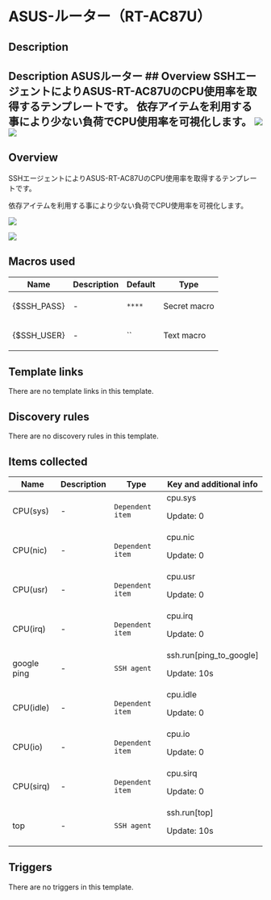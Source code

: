 # ASUS-ルーター（RT-AC87U）

## Description

## Description ASUSルーター ## Overview SSHエージェントによりASUS-RT-AC87UのCPU使用率を取得するテンプレートです。 依存アイテムを利用する事により少ない負荷でCPU使用率を可視化します。 ![](https://qiita-image-store.s3.ap-northeast-1.amazonaws.com/0/102020/e9df31db-0a99-79b5-3540-683dd017bc66.png) ![](https://qiita-image-store.s3.ap-northeast-1.amazonaws.com/0/102020/7088100c-ea7d-774c-0e59-f4d6a7713971.png) 

## Overview

SSHエージェントによりASUS-RT-AC87UのCPU使用率を取得するテンプレートです。


依存アイテムを利用する事により少ない負荷でCPU使用率を可視化します。


![](https://qiita-image-store.s3.ap-northeast-1.amazonaws.com/0/102020/e9df31db-0a99-79b5-3540-683dd017bc66.png)


![](https://qiita-image-store.s3.ap-northeast-1.amazonaws.com/0/102020/7088100c-ea7d-774c-0e59-f4d6a7713971.png)



## Macros used

|Name|Description|Default|Type|
|----|-----------|-------|----|
|{$SSH_PASS}|<p>-</p>|`****`|Secret macro|
|{$SSH_USER}|<p>-</p>|``|Text macro|
## Template links

There are no template links in this template.

## Discovery rules

There are no discovery rules in this template.

## Items collected

|Name|Description|Type|Key and additional info|
|----|-----------|----|----|
|CPU(sys)|<p>-</p>|`Dependent item`|cpu.sys<p>Update: 0</p>|
|CPU(nic)|<p>-</p>|`Dependent item`|cpu.nic<p>Update: 0</p>|
|CPU(usr)|<p>-</p>|`Dependent item`|cpu.usr<p>Update: 0</p>|
|CPU(irq)|<p>-</p>|`Dependent item`|cpu.irq<p>Update: 0</p>|
|google ping|<p>-</p>|`SSH agent`|ssh.run[ping_to_google]<p>Update: 10s</p>|
|CPU(idle)|<p>-</p>|`Dependent item`|cpu.idle<p>Update: 0</p>|
|CPU(io)|<p>-</p>|`Dependent item`|cpu.io<p>Update: 0</p>|
|CPU(sirq)|<p>-</p>|`Dependent item`|cpu.sirq<p>Update: 0</p>|
|top|<p>-</p>|`SSH agent`|ssh.run[top]<p>Update: 10s</p>|
## Triggers

There are no triggers in this template.

